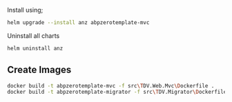 Install using;

```bash
helm upgrade --install anz abpzerotemplate-mvc
```

Uninstall all charts

```bash
helm uninstall anz
```

## Create Images

```bash
docker build -t abpzerotemplate-mvc -f src\TDV.Web.Mvc\Dockerfile .
docker build -t abpzerotemplate-migrator -f src\TDV.Migrator\Dockerfile .
```
